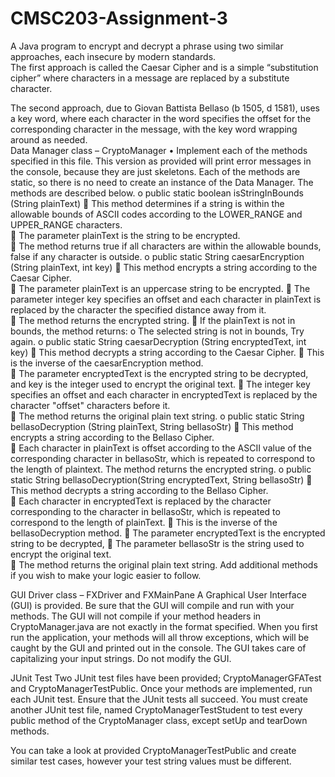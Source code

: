 # CMSC203-Assignment-3
A Java program to encrypt and decrypt a phrase using two similar approaches, each insecure by modern standards.  
The first approach is called the Caesar Cipher and is a simple “substitution cipher” where characters in a message are replaced by a substitute character.

The second approach, due to Giovan Battista Bellaso (b 1505, d 1581), uses a key word, where each character in the word specifies the offset for the corresponding character in the message, with the key word wrapping around as needed.  
Data Manager class – CryptoManager
•	Implement each of the methods specified in this file.  This version as provided will print error messages in the console, because they are just skeletons.
Each of the methods are static, so there is no need to create an instance of the Data Manager. 
The methods are described below.
o	public static boolean isStringInBounds (String plainText)
	This method determines if a string is within the allowable bounds of ASCII codes according to the LOWER_RANGE and UPPER_RANGE characters.  
	The parameter plainText is the string to be encrypted.  
	The method returns true if all characters are within the allowable bounds, false if any character is outside.
o	public static String caesarEncryption (String plainText, int key)
	This method encrypts a string according to the Caesar Cipher.  
	The parameter plainText is an uppercase string to be encrypted. 
	The parameter integer key specifies an offset and each character in plainText is replaced by the character the specified distance away from it.  
	The method returns the encrypted string.
	If the plainText is not in bounds, the method returns: 
o	The selected string is not in bounds, Try again.
o	public static String caesarDecryption (String encryptedText, int key)
	This method decrypts a string according to the Caesar Cipher. 
	This is the inverse of the caesarEncryption method.  
	The parameter encryptedText is the encrypted string to be decrypted, and key is the integer used to encrypt the original text. 
	The integer key specifies an offset and each character in encryptedText is replaced by the character "offset" characters before it.  
	The method returns the original plain text string.
o	public static String bellasoDecryption (String plainText, String bellasoStr)
	This method encrypts a string according to the Bellaso Cipher.  
	Each character in plainText is offset according to the ASCII value of the corresponding character in bellasoStr, which is repeated to correspond to the length of plaintext. The method returns the encrypted string.
o	public static String bellasoDecryption(String encryptedText, String bellasoStr)
	This method decrypts a string according to the Bellaso Cipher.  
	Each character in encryptedText is replaced by the character corresponding to the character in bellasoStr, which is repeated to correspond to the length of plainText.
	This is the inverse of the bellasoDecryption method. 
	The parameter encryptedText is the encrypted string to be decrypted, 
	The parameter bellasoStr is the string used to encrypt the original text.  
	The method returns the original plain text string.
Add additional methods if you wish to make your logic easier to follow.

GUI Driver class – FXDriver and FXMainPane 
A Graphical User Interface (GUI) is provided.  Be sure that the GUI will compile and run with your methods. The GUI will not compile if your method headers in CryptoManager.java are not exactly in the format specified.  When you first run the application, your methods will all throw exceptions, which will be caught by the GUI and printed out in the console. 
The GUI takes care of capitalizing your input strings.
Do not modify the GUI. 

JUnit Test
Two JUnit test files have been provided; CryptoManagerGFATest and CryptoManagerTestPublic.
Once your methods are implemented, run each JUnit test.  Ensure that the JUnit tests all succeed.
You must create another JUnit test file, named CryptoManagerTestStudent to test every public method of the CryptoManager class, except setUp and tearDown methods. 
 
 You can take a look at provided CryptoManagerTestPublic and create similar test cases, however your test string values must be different. 
